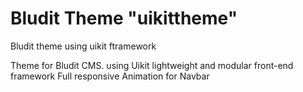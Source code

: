 # Bludit Theme "uikittheme"
Bludit theme using uikit ftramework

Theme for Bludit CMS. using Uikit lightweight and modular front-end framework
Full responsive
Animation for Navbar
